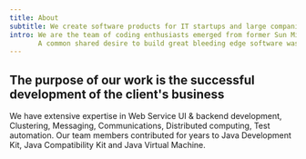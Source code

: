 ```yaml
---
title: About
subtitle: We create software products for IT startups and large companies.
intro: We are the team of coding enthusiasts emerged from former Sun Microsystems and Intel R&D centers. 
       A common shared desire to build great bleeding edge software was the thing that kept us together for all this time.
---
```

## The purpose of our work is the successful development of the client's business

We have extensive expertise in Web Service UI & backend development, Clustering, Messaging, Communications, Distributed computing, Test automation. Our team members contributed for years to Java Development Kit, Java Compatibility Kit
and Java Virtual Machine. 
